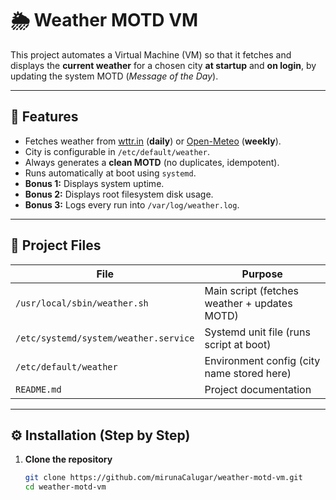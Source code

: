 # 🌦️ Weather MOTD VM

This project automates a Virtual Machine (VM) so that it fetches and displays the **current weather** for a chosen city **at startup** and **on login**, by updating the system MOTD (*Message of the Day*).

---

## 🎯 Features
- Fetches weather from [wttr.in](https://wttr.in) (**daily**) or [Open-Meteo](https://open-meteo.com) (**weekly**).
- City is configurable in `/etc/default/weather`.
- Always generates a **clean MOTD** (no duplicates, idempotent).
- Runs automatically at boot using `systemd`.
- **Bonus 1:** Displays system uptime.
- **Bonus 2:** Displays root filesystem disk usage.
- **Bonus 3:** Logs every run into `/var/log/weather.log`.

---

## 📂 Project Files

| File | Purpose |
|------|----------|
| `/usr/local/sbin/weather.sh` | Main script (fetches weather + updates MOTD) |
| `/etc/systemd/system/weather.service` | Systemd unit file (runs script at boot) |
| `/etc/default/weather` | Environment config (city name stored here) |
| `README.md` | Project documentation |

---

## ⚙️ Installation (Step by Step)

1. **Clone the repository**
   ```bash
   git clone https://github.com/mirunaCalugar/weather-motd-vm.git
   cd weather-motd-vm
